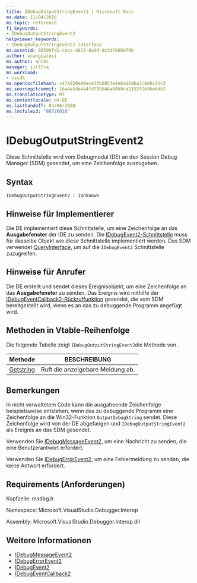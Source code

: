 ```yaml
---
title: IDebugOutputStringEvent2 | Microsoft Docs
ms.date: 11/04/2016
ms.topic: reference
f1_keywords:
- IDebugOutputStringEvent2
helpviewer_keywords:
- IDebugOutputStringEvent2 interface
ms.assetid: 86596fd1-cecc-4813-8add-dc3d70068f9b
author: acangialosi
ms.author: anthc
manager: jillfra
ms.workload:
- vssdk
ms.openlocfilehash: c47a920e99ece3fb0853e4e6a26dba3c8d0c45c2
ms.sourcegitcommit: 16a4a5da4a4fd795b46a0869ca2152f2d36e6db2
ms.translationtype: MT
ms.contentlocale: de-DE
ms.lasthandoff: 04/06/2020
ms.locfileid: "80726018"
---
```

# <a name="idebugoutputstringevent2"></a>IDebugOutputStringEvent2
Diese Schnittstelle wird vom Debugmodul (DE) an den Session Debug Manager (SDM) gesendet, um eine Zeichenfolge auszugeben.

## <a name="syntax"></a>Syntax

```
IDebugOutputStringEvent2 : IUnknown
```

## <a name="notes-for-implementers"></a>Hinweise für Implementierer
 Die DE implementiert diese Schnittstelle, um eine Zeichenfolge an das **Ausgabefenster** der IDE zu senden. Die [IDebugEvent2-Schnittstelle](../../../extensibility/debugger/reference/idebugevent2.md) muss für dasselbe Objekt wie diese Schnittstelle implementiert werden. Das SDM verwendet [QueryInterface,](/cpp/atl/queryinterface) um auf die `IDebugEvent2` Schnittstelle zuzugreifen.

## <a name="notes-for-callers"></a>Hinweise für Anrufer
 Die DE erstellt und sendet dieses Ereignisobjekt, um eine Zeichenfolge an das **Ausgabefenster** zu senden. Das Ereignis wird mithilfe der [IDebugEventCallback2-Rückruffunktion](../../../extensibility/debugger/reference/idebugeventcallback2.md) gesendet, die vom SDM bereitgestellt wird, wenn es an das zu debuggende Programm angefügt wird.

## <a name="methods-in-vtable-order"></a>Methoden in Vtable-Reihenfolge
 Die folgende Tabelle zeigt `IDebugOutputStringEvent2`die Methode von .

|Methode|BESCHREIBUNG|
|------------|-----------------|
|[Getstring](../../../extensibility/debugger/reference/idebugoutputstringevent2-getstring.md)|Ruft die anzeigebare Meldung ab.|

## <a name="remarks"></a>Bemerkungen
 In nicht verwaltetem Code kann die ausgabeende Zeichenfolge beispielsweise entstehen, wenn das zu debuggende Programm eine Zeichenfolge an die Win32-Funktion `OutputDebugString` sendet. Diese Zeichenfolge wird von der DE abgefangen und `IDebugOutputStringEvent2` als Ereignis an das SDM gesendet.

 Verwenden Sie [IDebugMessageEvent2,](../../../extensibility/debugger/reference/idebugmessageevent2.md) um eine Nachricht zu senden, die eine Benutzerantwort erfordert.

 Verwenden Sie [IDebugErrorEvent2,](../../../extensibility/debugger/reference/idebugerrorevent2.md) um eine Fehlermeldung zu senden, die keine Antwort erfordert.

## <a name="requirements"></a>Requirements (Anforderungen)
 Kopfzeile: msdbg.h

 Namespace: Microsoft.VisualStudio.Debugger.Interop

 Assembly: Microsoft.VisualStudio.Debugger.Interop.dll

## <a name="see-also"></a>Weitere Informationen
- [IDebugMessageEvent2](../../../extensibility/debugger/reference/idebugmessageevent2.md)
- [IDebugErrorEvent2](../../../extensibility/debugger/reference/idebugerrorevent2.md)
- [IDebugEvent2](../../../extensibility/debugger/reference/idebugevent2.md)
- [IDebugEventCallback2](../../../extensibility/debugger/reference/idebugeventcallback2.md)
